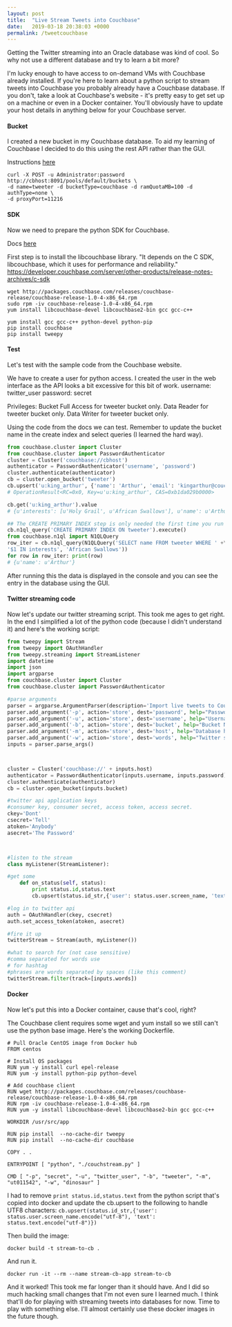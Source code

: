 ```yaml
---
layout: post
title:  "Live Stream Tweets into Couchbase"
date:   2019-03-18 20:38:03 +0000
permalink: /tweetcouchbase
---
```


Getting the Twitter streaming into an Oracle database was kind of cool. So why not use a different database and try to learn a bit more?

I'm lucky enough to have access to on-demand VMs with Couchbase already installed. If you're here to learn about a python script to stream tweets into Couchbase you probably already have a Couchbase database. If you don't, take a look at Couchbase's website - it's pretty easy to get set up on a machine or even in a Docker container. You'll obviously have to update your host details in anything below for your Couchbase server.

#### Bucket

I created a new bucket in my Couchbase database. To aid my learning of Couchbase I decided to do this using the rest API rather than the GUI.

Instructions [here](https://docs.couchbase.com/server/6.0/rest-api/rest-bucket-create.html)

```
curl -X POST -u Administrator:password http://cbhost:8091/pools/default/buckets \
-d name=tweeter -d bucketType=couchbase -d ramQuotaMB=100 -d authType=none \
-d proxyPort=11216
```

#### SDK

Now we need to prepare the python SDK for Couchbase.

Docs [here](https://docs.couchbase.com/python-sdk/2.5/start-using-sdk.html)

First step is to install the libcouchbase library. "It depends on the C SDK, libcouchbase, which it uses for performance and reliability."
https://developer.couchbase.com/server/other-products/release-notes-archives/c-sdk

```
wget http://packages.couchbase.com/releases/couchbase-release/couchbase-release-1.0-4-x86_64.rpm
sudo rpm -iv couchbase-release-1.0-4-x86_64.rpm
yum install libcouchbase-devel libcouchbase2-bin gcc gcc-c++

yum install gcc gcc-c++ python-devel python-pip
pip install couchbase
pip install tweepy
```

#### Test

Let's test with the sample code from the Couchbase website.

We have to create a user for python access.
I created the user in the web interface as the API looks a bit excessive for this bit of work.
username: twitter_user
password: secret

Privileges:
Bucket Full Access for tweeter bucket only.
Data Reader for tweeter bucket only.
Data Writer for tweeter bucket only.

Using the code from the docs we can test. Remember to update the bucket name in the create index and select queries (I learned the hard way).
``` python
from couchbase.cluster import Cluster
from couchbase.cluster import PasswordAuthenticator
cluster = Cluster('couchbase://cbhost')
authenticator = PasswordAuthenticator('username', 'password')
cluster.authenticate(authenticator)
cb = cluster.open_bucket('tweeter')
cb.upsert('u:king_arthur', {'name': 'Arthur', 'email': 'kingarthur@couchbase.com', 'interests': ['Holy Grail', 'African Swallows']})
# OperationResult<RC=0x0, Key=u'u:king_arthur', CAS=0xb1da029b0000>

cb.get('u:king_arthur').value
# {u'interests': [u'Holy Grail', u'African Swallows'], u'name': u'Arthur', u'email': u'kingarthur@couchbase.com'}

## The CREATE PRIMARY INDEX step is only needed the first time you run this script
cb.n1ql_query('CREATE PRIMARY INDEX ON tweeter').execute()
from couchbase.n1ql import N1QLQuery
row_iter = cb.n1ql_query(N1QLQuery('SELECT name FROM tweeter WHERE ' +\
'$1 IN interests', 'African Swallows'))
for row in row_iter: print(row)
# {u'name': u'Arthur'}
```

After running this the data is displayed in the console and you can see the entry in the database using the GUI.

#### Twitter streaming code

Now let's update our twitter streaming script. This took me ages to get right. In the end I simplified a lot of the python code (because I didn't understand it) and here's the working script:

``` python
from tweepy import Stream
from tweepy import OAuthHandler
from tweepy.streaming import StreamListener
import datetime
import json
import argparse
from couchbase.cluster import Cluster
from couchbase.cluster import PasswordAuthenticator

#parse arguments
parser = argparse.ArgumentParser(description='Import live tweets to Couchbase database')
parser.add_argument('-p', action='store', dest='password', help="Password for database user", default="secret")
parser.add_argument('-u', action='store', dest='username', help="Username for database user", default="twitter_user")
parser.add_argument('-b', action='store', dest='bucket', help="Bucket Name", default="tweeter")
parser.add_argument('-m', action='store', dest='host', help="Database host", default="localhost")
parser.add_argument('-w', action='store', dest='words', help="Twitter search words", default="dinosaur")
inputs = parser.parse_args()



cluster = Cluster('couchbase://' + inputs.host)
authenticator = PasswordAuthenticator(inputs.username, inputs.password)
cluster.authenticate(authenticator)
cb = cluster.open_bucket(inputs.bucket)

#twitter api application keys
#consumer key, consumer secret, access token, access secret.
ckey='Dont'
csecret='Tell'
atoken='Anybody'
asecret='The Password'



#listen to the stream
class myListener(StreamListener):

#get some
    def on_status(self, status):
        print status.id,status.text
        cb.upsert(status.id_str,{'user': status.user.screen_name, 'text': status.text})

#log in to twitter api
auth = OAuthHandler(ckey, csecret)
auth.set_access_token(atoken, asecret)

#fire it up
twitterStream = Stream(auth, myListener())

#what to search for (not case sensitive)
#comma separated for words use
# for hashtag
#phrases are words separated by spaces (like this comment)
twitterStream.filter(track=[inputs.words])
```

#### Docker

Now let's put this into a Docker container, cause that's cool, right?


The Couchbase client requires some wget and yum install so we still can't use the python base image. Here's the working Dockerfile.

``` docker
# Pull Oracle CentOS image from Docker hub
FROM centos

# Install OS packages
RUN yum -y install curl epel-release 
RUN yum -y install python-pip python-devel

# Add couchbase client
RUN wget http://packages.couchbase.com/releases/couchbase-release/couchbase-release-1.0-4-x86_64.rpm
RUN rpm -iv couchbase-release-1.0-4-x86_64.rpm
RUN yum -y install libcouchbase-devel libcouchbase2-bin gcc gcc-c++

WORKDIR /usr/src/app

RUN pip install  --no-cache-dir tweepy
RUN pip install  --no-cache-dir couchbase

COPY . .

ENTRYPOINT [ "python", "./couchstream.py" ]

CMD [ "-p", "secret", "-u", "twitter_user", "-b", "tweeter", "-m", "ut011542", "-w", "dinosaur" ]
```

I had to remove ```print status.id,status.text``` from the python script that's copied into docker and update the cb.upsert to the following to handle UTF8 characters:
```cb.upsert(status.id_str,{'user': status.user.screen_name.encode("utf-8"), 'text': status.text.encode("utf-8")})```


Then build the image:
```
docker build -t stream-to-cb .
```

And run it.
```
docker run -it --rm --name stream-cb-app stream-to-cb
```

And it worked! This took me far longer than it should have. And I did so much hacking small changes that I'm not even sure I learned much. I think that'll do for playing with streaming tweets into databases for now. Time to play with something else. I'll almost certainly use these docker images in the future though.
